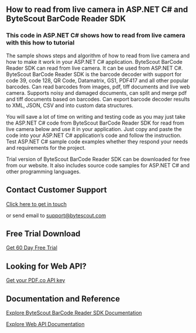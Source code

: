 ## How to read from live camera in ASP.NET C# and ByteScout BarCode Reader SDK

### This code in ASP.NET C# shows how to read from live camera with this how to tutorial

The sample shows steps and algorithm of how to read from live camera and how to make it work in your ASP.NET C# application. ByteScout BarCode Reader SDK can read from live camera. It can be used from ASP.NET C#. ByteScout BarCode Reader SDK is the barcode decoder with support for code 39, code 128, QR Code, Datamatrix, GS1, PDF417 and all other popular barcodes. Can read barcodes from images, pdf, tiff documents and live web camera. Supports noisy and damaged documents, can split and merge pdf and tiff documents based on barcodes. Can export barcode decoder results to XML, JSON, CSV and into custom data structures.

You will save a lot of time on writing and testing code as you may just take the ASP.NET C# code from ByteScout BarCode Reader SDK for read from live camera below and use it in your application. Just copy and paste the code into your ASP.NET C# application’s code and follow the instruction. Test ASP.NET C# sample code examples whether they respond your needs and requirements for the project.

Trial version of ByteScout BarCode Reader SDK can be downloaded for free from our website. It also includes source code samples for ASP.NET C# and other programming languages.

## Contact Customer Support

[Click here to get in touch](https://bytescout.zendesk.com/hc/en-us/requests/new?subject=ByteScout%20BarCode%20Reader%20SDK%20Question)

or send email to [support@bytescout.com](mailto:support@bytescout.com?subject=ByteScout%20BarCode%20Reader%20SDK%20Question) 

## Free Trial Download

[Get 60 Day Free Trial](https://bytescout.com/download/web-installer?utm_source=github-readme)

## Looking for Web API? 

[Get your PDF.co API key](https://pdf.co/documentation/api?utm_source=github-readme)

## Documentation and Reference

[Explore ByteScout BarCode Reader SDK Documentation](https://bytescout.com/documentation/index.html?utm_source=github-readme)

[Explore Web API Documentation](https://pdf.co/documentation/api?utm_source=github-readme)